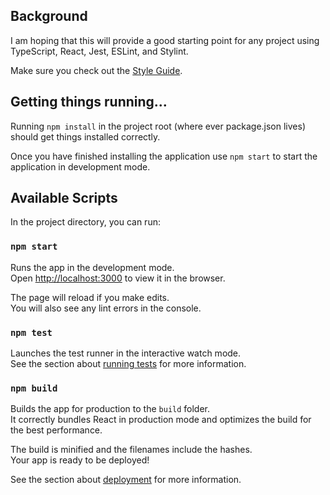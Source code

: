 ## Background

I am hoping that this will provide a good starting point for any project using TypeScript, React, Jest, ESLint, and Stylint.

Make sure you check out the [Style Guide](docs/STYLE.md).

## Getting things running...

Running `npm install` in the project root (where ever package.json lives) should get things installed correctly.

Once you have finished installing the application use `npm start` to start the application in development mode.


## Available Scripts

In the project directory, you can run:

### `npm start`

Runs the app in the development mode.\
Open [http://localhost:3000](http://localhost:3000) to view it in the browser.

The page will reload if you make edits.\
You will also see any lint errors in the console.

### `npm test`

Launches the test runner in the interactive watch mode.\
See the section about [running tests](https://facebook.github.io/create-react-app/docs/running-tests) for more information.

### `npm build`

Builds the app for production to the `build` folder.\
It correctly bundles React in production mode and optimizes the build for the best performance.

The build is minified and the filenames include the hashes.\
Your app is ready to be deployed!

See the section about [deployment](https://facebook.github.io/create-react-app/docs/deployment) for more information.
